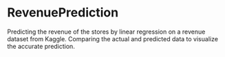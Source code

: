 # RevenuePrediction

Predicting the revenue of the stores by linear regression on a revenue dataset from Kaggle. Comparing the actual and predicted data to visualize the accurate prediction.

